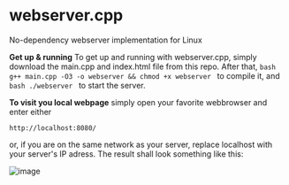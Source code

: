 # webserver.cpp
No-dependency webserver implementation for Linux

**Get up & running**
To get up and running with webserver.cpp, simply download the main.cpp and index.html file from this repo.
After that, 
```bash g++ main.cpp -O3 -o webserver && chmod +x webserver ```
to compile it, and 
```bash ./webserver ```
to start the server.

**To visit you local webpage**
simply open your favorite webbrowser and enter either 
```link
http://localhost:8080/
```
or, if you are on the same network as your server, replace localhost with your server's IP adress.
The result shall look something like this:

![image](https://github.com/user-attachments/assets/dab11cca-a20f-458f-a64e-0ba1a78663c5)
